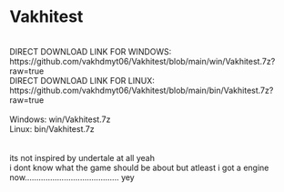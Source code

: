 # Vakhitest
<br />
DIRECT DOWNLOAD LINK FOR WINDOWS:<br />
https://github.com/vakhdmyt06/Vakhitest/blob/main/win/Vakhitest.7z?raw=true<br />
DIRECT DOWNLOAD LINK FOR LINUX:<br />
https://github.com/vakhdmyt06/Vakhitest/blob/main/bin/Vakhitest.7z?raw=true<br />
 <br />
Windows:	win/Vakhitest.7z<br />
Linux:		bin/Vakhitest.7z<br />
<br />
<br />
its not inspired by undertale at	 all	yeah  <br />
i dont know what the game should be about but atleast i got a engine now......................................... yey
